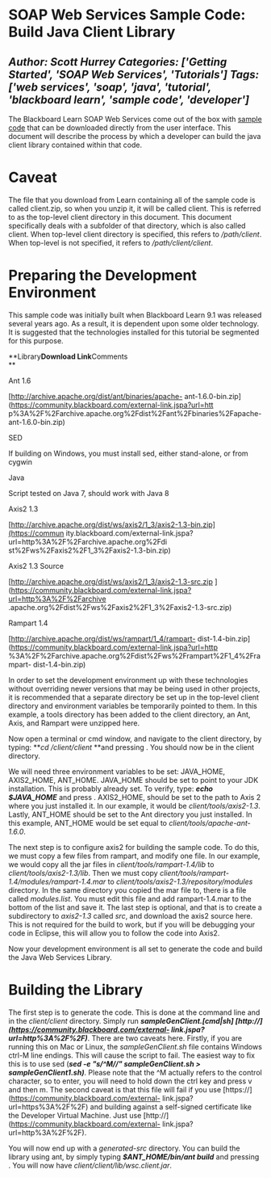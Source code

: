 # SOAP Web Services Sample Code: Build Java Client Library
*Author: Scott Hurrey*
*Categories: ['Getting Started', 'SOAP Web Services', 'Tutorials']*
*Tags: ['web services', 'soap', 'java', 'tutorial', 'blackboard learn', 'sample code', 'developer']*
---
The Blackboard Learn SOAP Web Services come out of the box with [sample
code](https://community.blackboard.com/docs/DOC-1143) that can be downloaded
directly from the user interface. This document will describe the process by
which a developer can build the java client library contained within that
code.

# Caveat

The file that you download from Learn containing all of the sample code is
called client.zip, so when you unzip it, it will be called client. This is
referred to as the top-level client directory in this document. This document
specifically deals with a subfolder of that directory, which is also called
client. When top-level client directory is specified, this refers to
_/path/client_. When top-level is not specified, it refers to
_/path/client/client_.

# Preparing the Development Environment

This sample code was initially built when Blackboard Learn 9.1 was released
several years ago. As a result, it is dependent upon some older technology. It
is suggested that the technologies installed for this tutorial be segmented
for this purpose.

**Library****Download Link****Comments  
**

Ant 1.6

[http://archive.apache.org/dist/ant/binaries/apache-
ant-1.6.0-bin.zip](https://community.blackboard.com/external-link.jspa?url=htt
p%3A%2F%2Farchive.apache.org%2Fdist%2Fant%2Fbinaries%2Fapache-
ant-1.6.0-bin.zip)

SED

If building on Windows, you must install sed, either stand-alone, or from
cygwin

Java

Script tested on Java 7, should work with Java 8

Axis2 1.3

[http://archive.apache.org/dist/ws/axis2/1_3/axis2-1.3-bin.zip](https://commun
ity.blackboard.com/external-link.jspa?url=http%3A%2F%2Farchive.apache.org%2Fdi
st%2Fws%2Faxis2%2F1_3%2Faxis2-1.3-bin.zip)

Axis2 1.3 Source

[http://archive.apache.org/dist/ws/axis2/1_3/axis2-1.3-src.zip
](https://community.blackboard.com/external-link.jspa?url=http%3A%2F%2Farchive
.apache.org%2Fdist%2Fws%2Faxis2%2F1_3%2Faxis2-1.3-src.zip)

Rampart 1.4

[http://archive.apache.org/dist/ws/rampart/1_4/rampart-
dist-1.4-bin.zip](https://community.blackboard.com/external-link.jspa?url=http
%3A%2F%2Farchive.apache.org%2Fdist%2Fws%2Frampart%2F1_4%2Frampart-
dist-1.4-bin.zip)

In order to set the development environment up with these technologies without
overriding newer versions that may be being used in other projects, it is
recommended that a separate directory be set up in the top-level client
directory and environment variables be temporarily pointed to them. In this
example, a tools directory has been added to the client directory, an Ant,
Axis, and Rampart were unzipped here.

Now open a terminal or cmd window, and navigate to the client directory, by
typing: **_cd <pathtodirectory>/client/client_ **and pressing <ENTER>. You
should now be in the client directory.

We will need three environment variables to be set: JAVA_HOME, AXIS2_HOME,
ANT_HOME. JAVA_HOME should be set to point to your JDK installation. This is
probably already set. To verify, type: **_echo $JAVA_HOME_** and press
<ENTER>. AXIS2_HOME, should be set to the path to Axis 2 where you just
installed it. In our example, it would be _client/tools/axis2-1.3_. Lastly,
ANT_HOME should be set to the Ant directory you just installed. In this
example, ANT_HOME would be set equal to _client/tools/apache-ant-1.6.0_.

The next step is to configure axis2 for building the sample code. To do this,
we must copy a few files from rampart, and modify one file. In our example, we
would copy all the jar files in _client/tools/rampart-1.4/lib_ to
_client/tools/axis2-1.3/lib_. Then we must copy
_client/tools/rampart-1.4/modules/rampart-1.4.mar_ to
_client/tools/axis2-1.3/repository/modules_ directory. In the same directory
you copied the mar file to, there is a file called _modules.list_. You must
edit this file and add rampart-1.4.mar to the bottom of the list and save it.
The last step is optional, and that is to create a subdirectory to _axis2-1.3_
called _src_, and download the axis2 source here. This is not required for the
build to work, but if you will be debugging your code in Eclipse, this will
allow you to follow the code into Axis2.

Now your development environment is all set to generate the code and build the
Java Web Services Library.

# Building the Library

The first step is to generate the code. This is done at the command line and
in the _client/client_ directory. Simply run _**sampleGenClient.[cmd|sh]
[http://](https://community.blackboard.com/external-
link.jspa?url=http%3A%2F%2F)<your learn server>**_. There are two caveats
here. Firstly, if you are running this on Mac or Linux, the
_sampleGenClient.sh_ file contains Windows ctrl-M line endings. This will
cause the script to fail. The easiest way to fix this is to use sed (_**sed -e
"s/^M//" sampleGenClient.sh > sampleGenClient1.sh)**_. Please note that the ^M
actually refers to the control character, so to enter, you will need to hold
down the ctrl key and press v and then m. The second caveat is that this file
will fail if you use [https://](https://community.blackboard.com/external-
link.jspa?url=https%3A%2F%2F) and building against a self-signed certificate
like the Developer Virtual Machine. Just use
[http://](https://community.blackboard.com/external-
link.jspa?url=http%3A%2F%2F).

You will now end up with a _generated-src_ directory. You can build the
library using ant, by simply typing **_$ANT_HOME/bin/ant build_** and pressing
<ENTER>. You will now have _client/client/lib/wsc.client.jar_.

